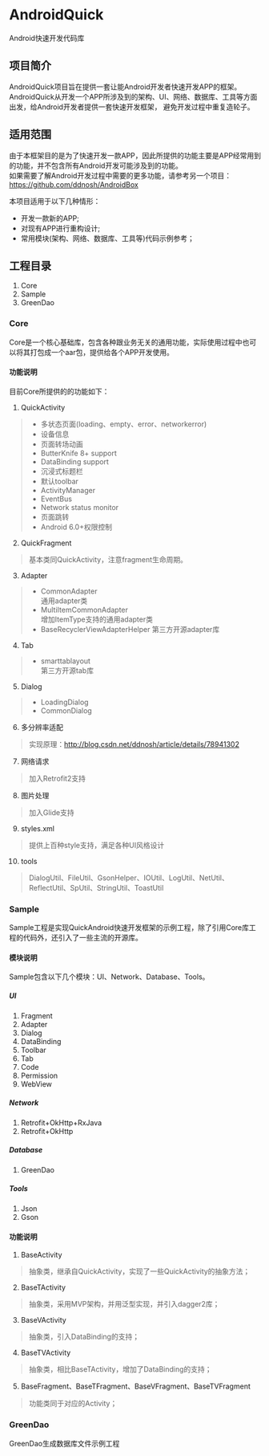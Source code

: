 # AndroidQuick
Android快速开发代码库
## 项目简介
AndroidQuick项目旨在提供一套让能Android开发者快速开发APP的框架。  
AndroidQuick从开发一个APP所涉及到的架构、UI、网络、数据库、工具等方面出发，给Android开发者提供一套快速开发框架，
避免开发过程中重复造轮子。
## 适用范围
由于本框架目的是为了快速开发一款APP，因此所提供的功能主要是APP经常用到的功能，并不包含所有Android开发可能涉及到的功能。  
如果需要了解Android开发过程中需要的更多功能，请参考另一个项目：https://github.com/ddnosh/AndroidBox

本项目适用于以下几种情形：
- 开发一款新的APP;
- 对现有APP进行重构设计;
- 常用模块(架构、网络、数据库、工具等)代码示例参考；
## 工程目录
1. Core
2. Sample
3. GreenDao
### Core
Core是一个核心基础库，包含各种跟业务无关的通用功能，实际使用过程中也可以将其打包成一个aar包，提供给各个APP开发使用。
#### 功能说明
目前Core所提供的的功能如下：
1. QuickActivity
> - 多状态页面(loading、empty、error、networkerror)
> - 设备信息
> - 页面转场动画
> - ButterKnife 8+ support
> - DataBinding support
> - 沉浸式标题栏
> - 默认toolbar
> - ActivityManager
> - EventBus
> - Network status monitor
> - 页面跳转
> - Android 6.0+权限控制
2. QuickFragment  
> 基本类同QuickActivity，注意fragment生命周期。
3. Adapter
> - CommonAdapter  
> 通用adapter类
> - MultiItemCommonAdapter  
> 增加ItemType支持的通用adapter类
> - BaseRecyclerViewAdapterHelper
> 第三方开源adapter库
4. Tab
> - smarttablayout  
> 第三方开源tab库
5. Dialog
> - LoadingDialog
> - CommonDialog
6. 多分辨率适配  
> 实现原理：http://blog.csdn.net/ddnosh/article/details/78941302
7. 网络请求  
> 加入Retrofit2支持
8. 图片处理  
> 加入Glide支持
9. styles.xml  
> 提供上百种style支持，满足各种UI风格设计
10. tools  
> DialogUtil、FileUtil、GsonHelper、IOUtil、LogUtil、NetUtil、ReflectUtil、SpUtil、StringUtil、ToastUtil  
### Sample  
Sample工程是实现QuickAndroid快速开发框架的示例工程，除了引用Core库工程的代码外，还引入了一些主流的开源库。  
#### 模块说明
Sample包含以下几个模块：UI、Network、Database、Tools。
##### UI
1. Fragment
2. Adapter
3. Dialog
4. DataBinding
5. Toolbar
6. Tab
7. Code
8. Permission
9. WebView
##### Network
1. Retrofit+OkHttp+RxJava
2. Retrofit+OkHttp
##### Database
1. GreenDao
##### Tools
1. Json
2. Gson
#### 功能说明
1. BaseActivity
> 抽象类，继承自QuickActivity，实现了一些QuickActivity的抽象方法；
2. BaseTActivity
> 抽象类，采用MVP架构，并用泛型实现，并引入dagger2库；
3. BaseVActivity
> 抽象类，引入DataBinding的支持；
4. BaseTVActivity
> 抽象类，相比BaseTActivity，增加了DataBinding的支持；
5. BaseFragment、BaseTFragment、BaseVFragment、BaseTVFragment
> 功能类同于对应的Activity；
### GreenDao
GreenDao生成数据库文件示例工程





